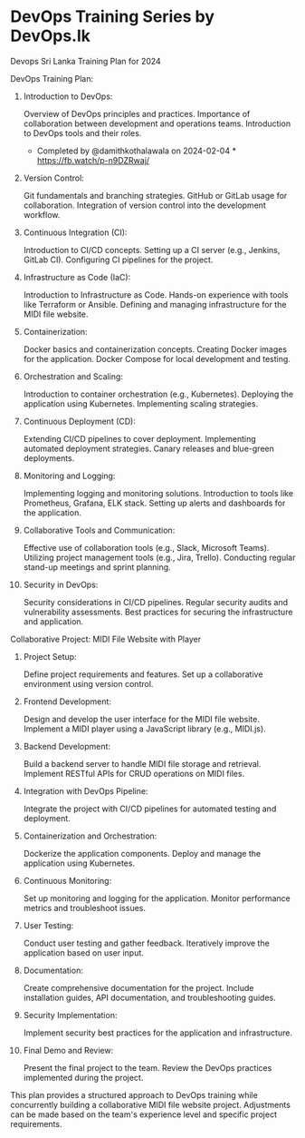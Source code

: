 # DevOps Training Series by DevOps.lk
Devops Sri Lanka Training Plan for 2024

DevOps Training Plan:
1. Introduction to DevOps:

    Overview of DevOps principles and practices.
    Importance of collaboration between development and operations teams.
    Introduction to DevOps tools and their roles.

    * Completed by @damithkothalawala on 2024-02-04 * https://fb.watch/p-n9DZRwaj/

3. Version Control:

    Git fundamentals and branching strategies.
    GitHub or GitLab usage for collaboration.
    Integration of version control into the development workflow.

4. Continuous Integration (CI):

    Introduction to CI/CD concepts.
    Setting up a CI server (e.g., Jenkins, GitLab CI).
    Configuring CI pipelines for the project.

5. Infrastructure as Code (IaC):

    Introduction to Infrastructure as Code.
    Hands-on experience with tools like Terraform or Ansible.
    Defining and managing infrastructure for the MIDI file website.

6. Containerization:

    Docker basics and containerization concepts.
    Creating Docker images for the application.
    Docker Compose for local development and testing.

7. Orchestration and Scaling:

    Introduction to container orchestration (e.g., Kubernetes).
    Deploying the application using Kubernetes.
    Implementing scaling strategies.

8. Continuous Deployment (CD):

    Extending CI/CD pipelines to cover deployment.
    Implementing automated deployment strategies.
    Canary releases and blue-green deployments.

9. Monitoring and Logging:

    Implementing logging and monitoring solutions.
    Introduction to tools like Prometheus, Grafana, ELK stack.
    Setting up alerts and dashboards for the application.

10. Collaborative Tools and Communication:

    Effective use of collaboration tools (e.g., Slack, Microsoft Teams).
    Utilizing project management tools (e.g., Jira, Trello).
    Conducting regular stand-up meetings and sprint planning.

11. Security in DevOps:

    Security considerations in CI/CD pipelines.
    Regular security audits and vulnerability assessments.
    Best practices for securing the infrastructure and application.

Collaborative Project: MIDI File Website with Player
1. Project Setup:

    Define project requirements and features.
    Set up a collaborative environment using version control.

2. Frontend Development:

    Design and develop the user interface for the MIDI file website.
    Implement a MIDI player using a JavaScript library (e.g., MIDI.js).

3. Backend Development:

    Build a backend server to handle MIDI file storage and retrieval.
    Implement RESTful APIs for CRUD operations on MIDI files.

4. Integration with DevOps Pipeline:

    Integrate the project with CI/CD pipelines for automated testing and deployment.

5. Containerization and Orchestration:

    Dockerize the application components.
    Deploy and manage the application using Kubernetes.

6. Continuous Monitoring:

    Set up monitoring and logging for the application.
    Monitor performance metrics and troubleshoot issues.

7. User Testing:

    Conduct user testing and gather feedback.
    Iteratively improve the application based on user input.

8. Documentation:

    Create comprehensive documentation for the project.
    Include installation guides, API documentation, and troubleshooting guides.

9. Security Implementation:

    Implement security best practices for the application and infrastructure.

10. Final Demo and Review:

    Present the final project to the team.
    Review the DevOps practices implemented during the project.

This plan provides a structured approach to DevOps training while concurrently building a collaborative MIDI file website project. Adjustments can be made based on the team's experience level and specific project requirements.
